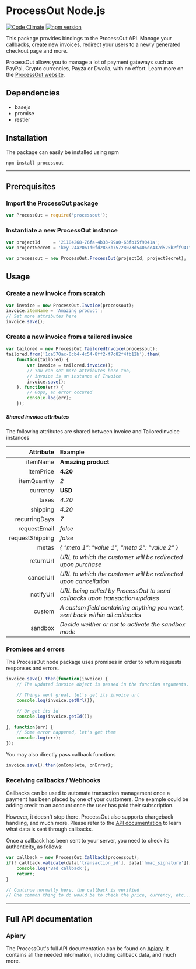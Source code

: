 ProcessOut Node.js
=================

[![Code Climate](https://codeclimate.com/github/ProcessOut/processout-node/badges/gpa.svg)](https://codeclimate.com/github/ProcessOut/processout-node)
[![npm version](https://badge.fury.io/js/processout.svg)](http://badge.fury.io/js/processout)

This package provides bindings to the ProcessOut API. Manage your callbacks,
create new invoices, redirect your users to a newly generated checkout
page and more.

ProcessOut allows you to manage a lot of payment gateways such as PayPal,
Crypto currencies, Payza or Dwolla, with no effort.
Learn more on the [ProcessOut website](https://www.processout.com).

Dependencies
------------

* basejs
* promise
* restler

Installation
------------

The package can easily be installed using npm

``` sh
npm install processout
```

-------------------------

Prerequisites
-------------

### Import the ProcessOut package

``` js
var ProcessOut = require('processout');
```

### Instantiate a new ProcessOut instance

``` js
var projectId     = '21184268-76fa-4b33-99a0-63fb15f9041a';
var projectSecret = 'key-24a2061d0fd2853b75728073d5406de437d525b2ff941fe34ca061cb2180d0f8';

var processout = new ProcessOut.ProcessOut(projectId, projectSecret);
```

Usage
-----

### Create a new invoice from scratch

``` js
var invoice = new ProcessOut.Invoice(processout);
invoice.itemName = 'Amazing product';
// Set more attributes here
invoice.save();
```

### Create a new invoice from a tailored invoice

``` js
var tailored = new ProcessOut.TailoredInvoice(processout);
tailored.from('1ca570ac-0cb4-4c54-8ff2-f7c82f4fb12b').then(
    function(tailored) {
        var invoice = tailored.invoice();
        // You can set more attributes here too,
        // invoice is an instance of Invoice
        invoice.save();
    }, function(err) {
        // Oops, an error occured
        console.log(err);
    });
```

##### Shared invoice attributes

The following attributes are shared between Invoice and TailoredInvoice instances

|  Attribute  | Example |
| ------------:|:---------- |
| itemName | **Amazing product** |
| itemPrice | **4.20** |
| itemQuantity | *2* |
| currency  | **USD** |
| taxes | *4.20* |
| shipping  | *4.20* |
| recurringDays | *7* |
| requestEmail | *false* |
| requestShipping | *false* |
| metas | *{ "meta 1": "value 1", "meta 2": "value 2" }* |
| returnUrl | *URL to which the customer will be redirected upon purchase* |
| cancelUrl | *URL to which the customer will be redirected upon cancellation* |
| notifyUrl | *URL being called by ProcessOut to send callbacks upon transaction updates* |
| custom   | *A custom field containing anything you want, sent back within all callbacks* |
| sandbox  | *Decide weither or not to activate the sandbox mode* |

### Promises and errors

The ProcessOut node package uses promises in order to return requests responses
and errors.

``` js
invoice.save().then(function(invoice) {
    // The updated invoice object is passed in the function arguments.

    // Things went great, let's get its invoice url
    console.log(invoice.getUrl());

    // Or get its id
    console.log(invoice.getId());

}, function(err) {
    // Some error happened, let's get them
    console.log(err);
});
```

You may also directly pass callback functions

``` js
invoice.save().then(onComplete, onError);
```

### Receiving callbacks / Webhooks

Callbacks can be used to automate transaction management once a payment has
been placed by one of your customers. One example could be adding credit to
an account once the user has paid their subscription.

However, it doesn't stop there. ProcessOut also supports chargeback handling,
and much more. Please refer to the
[API documentation](http://docs.processout.apiary.io/#) to learn what data is
sent through callbacks.

Once a callback has been sent to your server, you need to check its authenticity,
as follows:

``` js
var callback = new ProcessOut.Callback(processout);
if(! callback.validate(data['transaction_id'], data['hmac_signature'])) {
    console.log('Bad callback');
    return;
}

// Continue normally here, the callback is verified
// One common thing to do would be to check the price, currency, etc...
```

-------------------------

Full API documentation
----------------------

### Apiary

The ProcessOut's full API documentation can be found on
[Apiary](http://docs.processout.apiary.io). It contains all the needed
information, including callback data, and much more.
